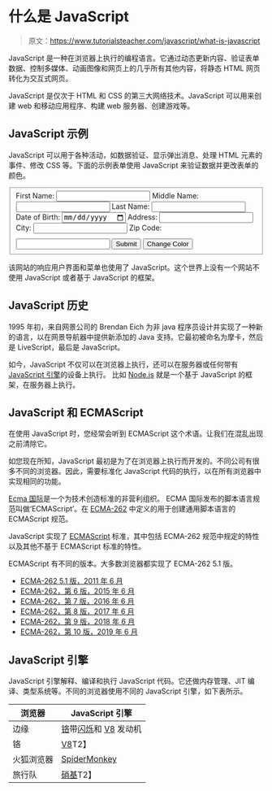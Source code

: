 # 什么是 JavaScript

> 原文：<https://www.tutorialsteacher.com/javascript/what-is-javascript>

JavaScript 是一种在浏览器上执行的编程语言。它通过动态更新内容、验证表单数据、控制多媒体、动画图像和网页上的几乎所有其他内容，将静态 HTML 网页转化为交互式网页。

JavaScript 是仅次于 HTML 和 CSS 的第三大网络技术。JavaScript 可以用来创建 web 和移动应用程序、构建 web 服务器、创建游戏等。

## JavaScript 示例

JavaScript 可以用于各种活动，如数据验证、显示弹出消息、处理 HTML 元素的事件、修改 CSS 等。下面的示例表单使用 JavaScript 来验证数据并更改表单的颜色。

<fieldset id="exampleForm" class="formDiv"><label id="firstName">First Name:</label> <input type="text" id="txtFirstName" name="FirstName"> <label>Middle Name:</label> <input type="text" id="txtMiddleName">
<label>Last Name:</label> <input type="text" id="txtLastName" onblur="checkVal(this)" name="LastName"> <label>Date of Birth:</label> <input type="date" id="txtDoB">
<label>Address:</label> <input type="text" id="txtAddress">
<label>City:</label> <input type="text" id="txtCity" name="City"> <label>Zip Code:</label> <input type="number" id="txtZipCode" name="ZipCode"> <input type="submit" value="Submit" onclick="submit()" style="margin-top: 10px; text-align: center; "> <input type="button" value="Change Color" onclick="changeColor()" style="margin-top: 10px; text-align: center;  "></fieldset>

该网站的响应用户界面和菜单也使用了 JavaScript。这个世界上没有一个网站不使用 JavaScript 或者基于 JavaScript 的框架。

## JavaScript 历史

1995 年初，来自网景公司的 Brendan Eich 为非 java 程序员设计并实现了一种新的语言，以在网景导航器中提供新添加的 Java 支持。它最初被命名为摩卡，然后是 LiveScript，最后是 JavaScript。

如今，JavaScript 不仅可以在浏览器上执行，还可以在服务器或任何带有 [JavaScript 引擎](#js-engine)的设备上执行。 比如 [Node.js](/nodejs/what-is-nodejs) 就是一个基于 JavaScript 的框架，在服务器上执行。

## JavaScript 和 ECMAScript

在使用 JavaScript 时，您经常会听到 ECMAScript 这个术语。让我们在混乱出现之前清除它。

如您现在所知，JavaScript 最初是为了在浏览器上执行而开发的。不同公司有很多不同的浏览器。因此，需要标准化 JavaScript 代码的执行，以在所有浏览器中实现相同的功能。

[Ecma 国际](https://www.ecma-international.org/)是一个为技术创造标准的非营利组织。 ECMA 国际发布的脚本语言规范叫做‘ECMAScript’。在 [ECMA-262](https://www.ecma-international.org/ecma-262/5.1/) 中定义的用于创建通用脚本语言的 ECMAScript 规范。

JavaScript 实现了 [ECMAScript](/articles/what-is-ecmascript) 标准，其中包括 ECMA-262 规范中规定的特性以及其他不基于 ECMAScript 标准的特性。

ECMAScript 有不同的版本。大多数浏览器都实现了 ECMA-262 5.1 版。

*   [ECMA-262 5.1 版，2011 年 6 月](https://262.ecma-international.org/5.1/index.html)
*   [ECMA-262，第 6 版，2015 年 6 月](https://262.ecma-international.org/6.0/index.html)
*   [ECMA-262，第 7 版，2016 年 6 月](https://262.ecma-international.org/7.0/index.html)
*   [ECMA-262，第 8 版，2017 年 6 月](https://262.ecma-international.org/8.0/index.html)
*   [ECMA-262，第 9 版，2018 年 6 月](https://262.ecma-international.org/9.0/index.html)
*   [ECMA-262，第 10 版，2019 年 6 月](https://262.ecma-international.org/10.0/index.html)

## JavaScript 引擎

JavaScript 引擎解释、编译和执行 JavaScript 代码。它还做内存管理、JIT 编译、类型系统等。不同的浏览器使用不同的 JavaScript 引擎，如下表所示。

| 浏览器 | JavaScript 引擎 |
| --- | --- |
| 边缘 | [铬](https://www.chromium.org/Home)带[闪烁](https://www.chromium.org/blink)和 [V8](https://v8.dev/) 发动机 |
| 铬 | [V8](https://v8.dev/)T2】 |
| 火狐浏览器 | [SpiderMonkey](https://spidermonkey.dev/) |
| 旅行队 | [硝基](https://en.wikipedia.org/wiki/WebKit#JavaScriptCore)T2】 |